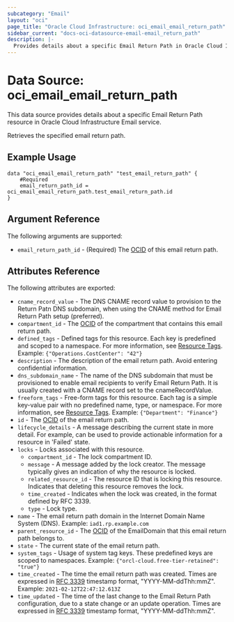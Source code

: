 ```yaml
---
subcategory: "Email"
layout: "oci"
page_title: "Oracle Cloud Infrastructure: oci_email_email_return_path"
sidebar_current: "docs-oci-datasource-email-email_return_path"
description: |-
  Provides details about a specific Email Return Path in Oracle Cloud Infrastructure Email service
---
```


# Data Source: oci_email_email_return_path
This data source provides details about a specific Email Return Path resource in Oracle Cloud Infrastructure Email service.

Retrieves the specified email return path.

## Example Usage

```hcl
data "oci_email_email_return_path" "test_email_return_path" {
	#Required
	email_return_path_id = oci_email_email_return_path.test_email_return_path.id
}
```

## Argument Reference

The following arguments are supported:

* `email_return_path_id` - (Required) The [OCID](https://docs.cloud.oracle.com/iaas/Content/General/Concepts/identifiers.htm) of this email return path.


## Attributes Reference

The following attributes are exported:

* `cname_record_value` - The DNS CNAME record value to provision to the Return Patn DNS subdomain, when using the CNAME method for Email Return Path setup (preferred). 
* `compartment_id` - The [OCID](https://docs.cloud.oracle.com/iaas/Content/General/Concepts/identifiers.htm) of the compartment that contains this email return path. 
* `defined_tags` - Defined tags for this resource. Each key is predefined and scoped to a namespace. For more information, see [Resource Tags](https://docs.cloud.oracle.com/iaas/Content/General/Concepts/resourcetags.htm).  Example: `{"Operations.CostCenter": "42"}` 
* `description` - The description of the email return path. Avoid entering confidential information.
* `dns_subdomain_name` - The name of the DNS subdomain that must be provisioned to enable email recipients to verify Email Return Path. It is usually created with a CNAME record set to the cnameRecordValue. 
* `freeform_tags` - Free-form tags for this resource. Each tag is a simple key-value pair with no predefined name, type, or namespace. For more information, see [Resource Tags](https://docs.cloud.oracle.com/iaas/Content/General/Concepts/resourcetags.htm).  Example: `{"Department": "Finance"}` 
* `id` - The [OCID](https://docs.cloud.oracle.com/iaas/Content/General/Concepts/identifiers.htm) of the email return path. 
* `lifecycle_details` - A message describing the current state in more detail. For example, can be used to provide actionable information for a resource in 'Failed' state. 
* `locks` - Locks associated with this resource.
	* `compartment_id` - The lock compartment ID.
	* `message` - A message added by the lock creator. The message typically gives an indication of why the resource is locked. 
	* `related_resource_id` - The resource ID that is locking this resource. Indicates that deleting this resource removes the lock. 
	* `time_created` - Indicates when the lock was created, in the format defined by RFC 3339.
	* `type` - Lock type.
* `name` - The email return path domain in the Internet Domain Name System (DNS).  Example: `iad1.rp.example.com` 
* `parent_resource_id` - The [OCID](https://docs.cloud.oracle.com/iaas/Content/General/Concepts/identifiers.htm) of the EmailDomain that this email return path belongs to. 
* `state` - The current state of the email return path.
* `system_tags` - Usage of system tag keys. These predefined keys are scoped to namespaces. Example: `{"orcl-cloud.free-tier-retained": "true"}` 
* `time_created` - The time the email return path was created. Times are expressed in [RFC 3339](https://tools.ietf.org/html/rfc3339) timestamp format, "YYYY-MM-ddThh:mmZ".  Example: `2021-02-12T22:47:12.613Z` 
* `time_updated` - The time of the last change to the Email Return Path configuration, due to a state change or an update operation. Times are expressed in [RFC 3339](https://tools.ietf.org/html/rfc3339) timestamp format, "YYYY-MM-ddThh:mmZ". 

